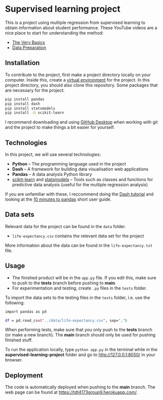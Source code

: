 # Supervised learning project

This is a project using multiple regression from supervised learning to obtain information about student performance. These YouTube videos are a nice place to start for understanding the method:
- [The Very Basics]
- [Data Preparation]

## Installation

To contribute to the project, first make a project directory locally on your computer. Inside this, create a [virtual environment] for the project. In this project directory, you should also clone this repository. Some packages that are necessary for the project:

```sh
pip install pandas
pip install dash
pip install statsmodels
pip install -U scikit-learn
```

I recommend downloading and using [GitHub Desktop] when working with git and the project to make things a bit easier for yourself.

## Technologies
In this project, we will use several technologies:

- **Python** – The programming language used in the project
- **Dash** – A framework for building data visualisation web applications
- **Pandas** – A data analysis Python library
- [scikit-learn] and [statsmodels] – Tools such as classes and functions for predictive data analysis (useful for the multiple regression analysis)

If you are unfamiliar with these, I reccommend doing the [Dash tutorial] and looking at the [10 minutes to pandas] short user guide.


## Data sets

Relevant data for the project can be found in the `data` folder.
- `life-expectancy.csv` contains the relevant data set for the project

More information about the data can be found in the `life-expectancy.txt` file.


## Usage

- The finished product will be in the `app.py` file. If you edit this, make sure to push to the **tests** branch before pushing to **main**.
- For experimentation and testing, create `.py` files in the `tests` folder.

To import the data sets to the testing files in the `tests` folder, i.e. use the following:

```sh
import pandas as pd

df = pd.read_csv("../data/life-expectancy.csv", sep=",")
```

When performing tests, make sure that you only push to the **tests** branch (or make a new branch). The **main** branch should only be used for pushing finished stuff.

To run the application locally, type `python app.py` in the terminal while in the **supervised-learning-project** folder and go to http://127.0.0.1:8050/ in your browser.


## Deployment

The code is automatically deployed when pushing to the **main** branch. The web page can be found at https://tdt4173group9.herokuapp.com/.



[The Very Basics]: <https://www.youtube.com/watch?v=dQNpSa-bq4M>
[Data Preparation]: <https://www.youtube.com/watch?v=2I_AYIECCOQ&list=TLPQMTkxMDIwMjCcYgA12J8jGg&index=2>
[10 minutes to pandas]: <https://pandas.pydata.org/pandas-docs/stable/user_guide/10min.html#min>
[Dash tutorial]: <http://dash.plotly.com/installation>
[scikit-learn]: <https://scikit-learn.org/stable/>
[statsmodels]: <https://www.statsmodels.org/stable/index.html>
[virtual environment]: <https://www.geeksforgeeks.org/python-virtual-environment/>
[GitHub Desktop]: <https://desktop.github.com/>
